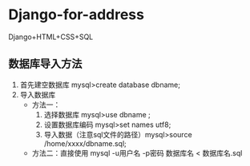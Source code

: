 # Django-for-address
Django+HTML+CSS+SQL
## 数据库导入方法
1. 首先建空数据库 mysql>create database dbname;
2. 导入数据库
    + 方法一：
        1. 选择数据库 mysql>use dbname ;
        2. 设置数据库编码 mysql>set names utf8;
        3. 导入数据（注意sql文件的路径）mysql>source /home/xxxx/dbname.sql;
    + 方法二：直接使用 mysql -u用户名 -p密码 数据库名 < 数据库名.sql